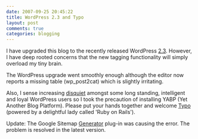 ```yaml
---
date: 2007-09-25 20:45:22
title: WordPress 2.3 and Typo
layout: post
comments: true
categories: blogging
---
```

I have upgraded this blog to the recently released WordPress
[2.3](http://wordpress.org/development/2007/09/wordpress-23/). However,
I have deep rooted concerns that the new tagging functionality will
simply overload my tiny brain.

The WordPress upgrade went smoothly enough although the editor now
reports a missing table (wp\_post2cat) which is slightly irritating.

Also, I sense increasing
[disquiet](http://wank.wordpress.com/2007/09/24/wp-phone-home/) amongst
some long standing, intelligent and loyal WordPress users so I took the
precaution of installing YABP (Yet Another Blog Platform). Please put
your hands together and welcome [Typo](http://www.nbrightside.com/typo/)
(powered by a delightful lady called 'Ruby on Rails').

Update: The Google Sitemap
[Generator](http://www.arnebrachhold.de/projects/wordpress-plugins/google-xml-sitemaps-generator/)
plug-in was causing the error. The problem is resolved in the latest
version.
